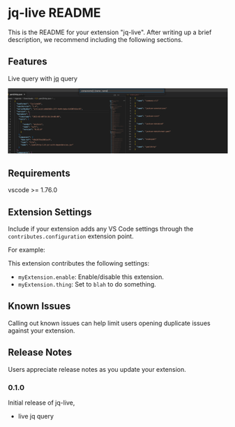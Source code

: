 # jq-live README

This is the README for your extension "jq-live". After writing up a brief description, we recommend including the following sections.

## Features

Live query with [jq](https://stedolan.github.io/jq) query

![](https://github.com/xworldcraft/jq-live/blob/main/screenshots/SCR-20230330-oukm.png)

## Requirements

vscode >= 1.76.0

## Extension Settings

Include if your extension adds any VS Code settings through the `contributes.configuration` extension point.

For example:

This extension contributes the following settings:

* `myExtension.enable`: Enable/disable this extension.
* `myExtension.thing`: Set to `blah` to do something.

## Known Issues

Calling out known issues can help limit users opening duplicate issues against your extension.

## Release Notes

Users appreciate release notes as you update your extension.

### 0.1.0

Initial release of jq-live,

* live jq query

